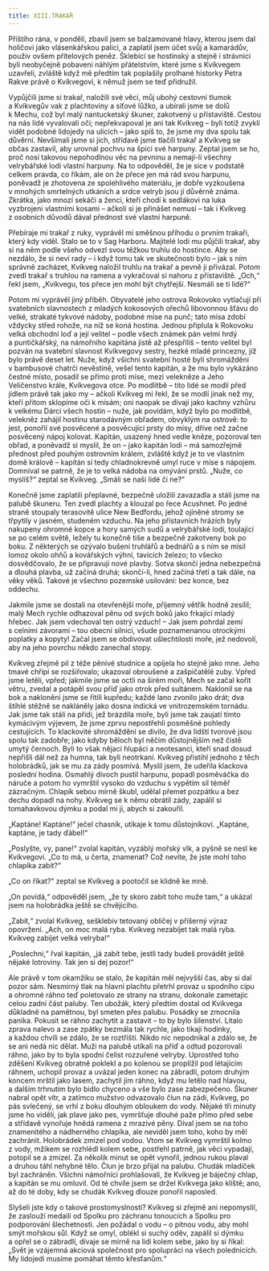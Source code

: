 ```yaml
---
title: XIII.TRAKAŘ
---
```


Příštího rána, v pondělí, zbavil jsem se balzamované hlavy, kterou jsem dal holičovi jako vlásenkářskou palici, a zaplatil jsem účet svůj a kamarádův, použiv ovšem přítelových peněz. Šklebící se hostinský a stejně i strávníci byli neobyčejně pobaveni náhlým přátelstvím, které jsme s Kvíkvegem uzavřeli, zvláště když mě předtím tak poplašily prolhané historky Petra Rakve právě o Kvíkvegovi, k němuž jsem se teď přidružil.

Vypůjčili jsme si trakař, naložili své věci, můj ubohý cestovní tlumok a Kvíkvegův vak z plachtoviny a síťové lůžko, a ubírali jsme se dolů k Mechu, což byl malý nantucketský škuner, zakotvený u přístaviště. Cestou na nás lidé vyvalovali oči; nepřekvapoval je ani tak Kvíkveg – byli totiž zvyklí vidět podobné lidojedy na ulicích – jako spíš to, že jsme my dva spolu tak důvěrní. Nevšímali jsme si jich, střídavě jsme tlačili trakař a Kvíkveg se občas zastavil, aby urovnal pochvu na špici své harpuny. Zeptal jsem se ho, proč nosí takovou nepohodlnou věc na pevninu a nemají-li všechny velrybářské lodi vlastní harpuny. Na to odpověděl, že je sice v podstatě celkem pravda, co říkám, ale on že přece jen má rád svou harpunu, poněvadž je zhotovena ze spolehlivého materiálu, je dobře vyzkoušena v mnohých smrtelných utkáních a srdce velryb jsou jí důvěrně známa. Zkrátka, jako mnozí sekáči a ženci, kteří chodí k sedlákovi na luka vyzbrojeni vlastními kosami – ačkoli si je přinášet nemusí – tak i Kvíkveg z osobních důvodů dával přednost své vlastní harpuně.

Přebíraje mi trakař z ruky, vyprávěl mi směšnou příhodu o prvním trakaři, který kdy viděl. Stalo se to v Sag Harboru. Majitelé lodi mu půjčili trakař, aby si na něm podle všeho odvezl svou těžkou truhlu do hostince. Aby se nezdálo, že si neví rady – i když tomu tak ve skutečnosti bylo – jak s ním správně zacházet, Kvíkveg naložil truhlu na trakař a pevně ji přivázal. Potom zvedl trakař s truhlou na ramena a vykračoval si nahoru z přístaviště. „Och,“ řekl jsem, „Kvíkvegu, tos přece jen mohl být chytřejší. Nesmáli se ti lidé?“

Potom mi vyprávěl jiný příběh. Obyvatelé jeho ostrova Rokovoko vytlačují při svatebních slavnostech z mladých kokosových ořechů libovonnou šťávu do velké, strakaté tykvové nádoby, podobné míse na punč; tato mísa zdobí vždycky střed rohože, na níž se koná hostina. Jednou připlula k Rokovoku velká obchodní loď a její velitel – podle všech známek pán velmi hrdý a puntičkářský, na námořního kapitána jistě až přespříliš – tento velitel byl pozván na svatební slavnost Kvíkvegovy sestry, hezké mladé princezny, jíž bylo právě deset let. Nuže, když všichni svatební hosté byli shromážděni v bambusové chatrči nevěstině, vešel tento kapitán, a že mu bylo vykázáno čestné místo, posadil se přímo proti míse, mezi velekněze a Jeho Veličenstvo krále, Kvíkvegova otce. Po modlitbě – tito lidé se modlí před jídlem právě tak jako my – ačkoli Kvíkveg mi řekl, že se modlí jinak než my, kteří přitom sklopíme oči k mísám; oni naopak se dívají jako kachny vzhůru k velkému Dárci všech hostin – nuže, jak povídám, když bylo po modlitbě, velekněz zahájil hostinu starodávným obřadem, obvyklým na ostrově: to jest, ponořil své posvěcené a posvěcující prsty do mísy, dříve než začne posvěcený nápoj kolovat. Kapitán, usazený hned vedle kněze, pozoroval ten obřad, a poněvadž si myslil, že on – jako kapitán lodi – má samozřejmě přednost před pouhým ostrovním králem, zvláště když je to ve vlastním domě králově – kapitán si tedy chladnokrevně umyl ruce v míse s nápojem. Domníval se patrně, že je to velká nádoba na omývání prstů. „Nuže, co myslíš?“ zeptal se Kvíkveg. „Smáli se naši lidé či ne?“

Konečně jsme zaplatili přeplavné, bezpečně uložili zavazadla a stáli jsme na palubě škuneru. Ten zvedl plachty a klouzal po řece Acushnet. Po jedné straně stoupaly terasovitě ulice New Bedfordu, jehož ojíněné stromy se třpytily v jasném, studeném vzduchu. Na jeho přístavních hrázích byly nakupeny ohromné kopce a hory samých sudů a velrybářské lodi, toulající se po celém světě, ležely tu konečně tiše a bezpečně zakotveny bok po boku. Z některých se ozývalo bušení truhlářů a bednářů a s ním se mísil lomoz okolo ohňů a kovářských výhní, tavících železo; to všecko dosvědčovalo, že se připravují nové plavby. Sotva skončí jedna nebezpečná a dlouhá plavba, už začíná druhá; skončí-li, hned začíná třetí a tak dále, na věky věků. Takové je všechno pozemské usilování: bez konce, bez oddechu.

Jakmile jsme se dostali na otevřenější moře, příjemný větřík hodně zesílil; malý Mech rychle odhazoval pěnu od svých boků jako frkající mladý hřebec. Jak jsem vdechoval ten ostrý vzduch! – Jak jsem pohrdal zemí s celními závorami – tou obecní silnicí, všude poznamenanou otrockými poplatky a kopyty! Začal jsem se obdivovat ušlechtilosti moře, jež nedovolí, aby na jeho povrchu někdo zanechal stopy.

Kvíkveg zřejmě pil z téže pěnivé studnice a opíjela ho stejně jako mne. Jeho tmavé chřípí se rozšiřovalo; ukazoval obroušené a zašpičatělé zuby. Vpřed jsme letěli, vpřed; jakmile jsme se octli na širém moři, Mech se začal kořit větru, zvedal a potápěl svou příď jako otrok před sultánem. Naklonil se na bok a nakloněni jsme se řítili kupředu; každé lano zvonilo jako drát; dva štíhlé stěžně se nakláněly jako dosna indická ve vnitrozemském tornádu. Jak jsme tak stáli na přídi, jež brázdila moře, byli jsme tak zaujati tímto kymácivým výjevem, že jsme zprvu nepostřehli posměšné pohledy cestujících. To klackovité shromáždění se divilo, že dva lidští tvorové jsou spolu tak zadobře; jako kdyby běloch byl něčím důstojnějším než čistě umytý černoch. Byli to však nějací hlupáci a neotesanci, kteří snad dosud nepřišli dál než za humna, tak byli neotrkaní. Kvíkveg přistihl jednoho z těch holobrádků, jak se mu za zády posmívá. Myslil jsem, že udeřila klackova poslední hodina. Osmahlý divoch pustil harpunu, popadl posměváčka do náruče a potom ho vymrštil vysoko do vzduchu s vypětím sil téměř zázračným. Chlapík sebou mírně škubl, udělal přemet pozpátku a bez dechu dopadl na nohy. Kvíkveg se k němu obrátil zády, zapálil si tomahavkovou dýmku a podal mi ji, abych si zakouřil.

„Kaptáne! Kaptáne!“ ječel chasník, utíkaje k tomu důstojníkovi. „Kaptáne, kaptáne, je tady ďábel!“

„Poslyšte, vy, pane!“ zvolal kapitán, vyzáblý mořský vlk, a pyšně se nesl ke Kvíkvegovi. „Co to má, u čerta, znamenat? Což nevíte, že jste mohl toho chlapíka zabít?“

„Co on říkat?“ zeptal se Kvíkveg a pootočil se klidně ke mně.

„On povídá,“ odpověděl jsem, „že ty skoro zabít toho muže tam,“ a ukázal jsem na holobrádka ještě se chvějícího.

„Zabít,“ zvolal Kvíkveg, sešklebiv tetovaný obličej v příšerný výraz opovržení. „Ach, on moc malá ryba. Kvíkveg nezabíjet tak malá ryba. Kvíkveg zabíjet velká velryba!“

„Poslechni,“ řval kapitán, „já zabít tebe, jestli tady budeš provádět ještě nějaké lotroviny. Tak jen si dej pozor!“

Ale právě v tom okamžiku se stalo, že kapitán měl nejvyšší čas, aby si dal pozor sám. Nesmírný tlak na hlavní plachtu přetrhl provaz u spodního cípu a ohromné ráhno teď poletovalo ze strany na stranu, dokonale zametajíc celou zadní část paluby. Ten ubožák, který předtím dostal od Kvíkvega důkladně na pamětnou, byl smeten přes palubu. Posádky se zmocnila panika. Pokusit se ráhno zachytit a zastavit – to by bylo šílenství. Lítalo zprava nalevo a zase zpátky bezmála tak rychle, jako tikají hodinky, a každou chvíli se zdálo, že se roztříští. Nikdo nic nepodnikal a zdálo se, že se ani nedá nic dělat. Muži na palubě utíkali na příď a odtud pozorovali ráhno, jako by to byla spodní čelist rozzuřené velryby. Uprostřed toho zděšení Kvíkveg obratně poklekl a po kolenou se proplížil pod létajícím ráhnem, uchopil provaz a uvázal jeden konec na zábradlí, potom druhým koncem mrštil jako lasem, zachytil jím ráhno, když mu letělo nad hlavou, a dalším trhnutím bylo bidlo chyceno a vše bylo zase zabezpečeno. Škuner nabral opět vítr, a zatímco mužstvo odvazovalo člun na zádi, Kvíkveg, po pás svlečený, se vrhl z boku dlouhým obloukem do vody. Nějaké tři minuty jsme ho viděli, jak plave jako pes, vymršťuje dlouhé paže přímo před sebe a střídavě vynořuje hnědá ramena z mrazivé pěny. Díval jsem se na toho znamenitého a nádherného chlapíka, ale neviděl jsem toho, koho by měl zachránit. Holobrádek zmizel pod vodou. Vtom se Kvíkveg vymrštil kolmo z vody, mžikem se rozhlédl kolem sebe, postřehl patrně, jak věci vypadají, potopil se a zmizel. Za několik minut se opět vynořil, jednou rukou plaval a druhou táhl nehybné tělo. Člun je brzo přijal na palubu. Chudák mladíček byl zachráněn. Všichni námořníci prohlašovali, že Kvíkveg je báječný chlap, a kapitán se mu omluvil. Od té chvíle jsem se držel Kvíkvega jako klíště; ano, až do té doby, kdy se chudák Kvíkveg dlouze ponořil naposled.

Slyšeli jste kdy o takové prostomyslnosti? Kvíkveg si zřejmě ani nepomyslil, že zaslouží medaili od Spolku pro záchranu tonoucích a Spolku pro podporování šlechetnosti. Jen požádal o vodu – o pitnou vodu, aby mohl smýt mořskou sůl. Když se omyl, oblékl si suchý oděv, zapálil si dýmku a opřel se o zábradlí, dívaje se mírně na lidi kolem sebe, jako by si říkal: „Svět je vzájemná akciová společnost pro spolupráci na všech polednících. My lidojedi musíme pomáhat těmto křesťanům.“
